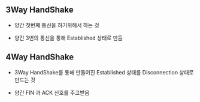 ## 3Way HandShake

* 양간 첫번째 통신을 하기위해서 하는 것

* 양간 3번의 통신을 통해 Established 상태로 만듬

## 4Way HandShake

* 3Way HandShake를 통해 만들어진 Established 상태를 Disconnection 상태로 만드는 것

* 양간 FIN 과 ACK 신호를 주고받음